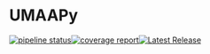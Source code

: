 # UMAAPy

[![pipeline status](https://git.psu.edu/psu-sweng/sweng-894/umaapy/badges/main/pipeline.svg)](https://git.psu.edu/psu-sweng/sweng-894/umaapy/-/commits/main)[![coverage report](https://git.psu.edu/psu-sweng/sweng-894/umaapy/badges/main/coverage.svg)](https://git.psu.edu/psu-sweng/sweng-894/umaapy/-/commits/main)[![Latest Release](https://git.psu.edu/psu-sweng/sweng-894/umaapy/-/badges/release.svg)](https://git.psu.edu/psu-sweng/sweng-894/umaapy/-/releases)
